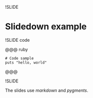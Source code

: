 !SLIDE

# Slidedown example

!SLIDE code

@@@ ruby

    # Code sample
    puts "hello, world"

@@@

!SLIDE

The slides use *markdown* and *pygments*.
